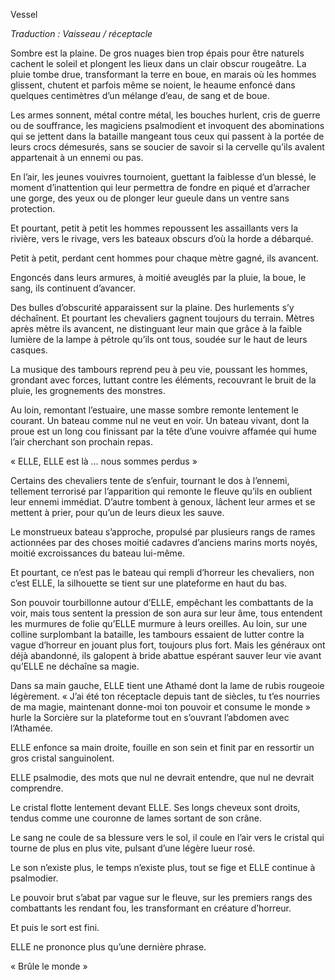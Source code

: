 Vessel

*Traduction : Vaisseau / réceptacle*

Sombre est la plaine. De gros nuages bien trop épais pour être naturels cachent le soleil et plongent les lieux dans un clair obscur rougeâtre. La pluie tombe drue, transformant la terre en boue, en marais où les hommes glissent, chutent et parfois même se noient, le heaume enfoncé dans quelques centimètres d’un mélange d’eau, de sang et de boue.

Les armes sonnent, métal contre métal, les bouches hurlent, cris de guerre ou de souffrance, les magiciens psalmodient et invoquent des abominations qui se jettent dans la bataille mangeant tous ceux qui passent à la portée de leurs crocs démesurés, sans se soucier de savoir si la cervelle qu’ils avalent appartenait à un ennemi ou pas.

En l’air, les jeunes vouivres tournoient, guettant la faiblesse d’un blessé, le moment d’inattention qui leur permettra de fondre en piqué et d’arracher une gorge, des yeux ou de plonger leur gueule dans un ventre sans protection.

Et pourtant, petit à petit les hommes repoussent les assaillants vers la rivière, vers le rivage, vers les bateaux obscurs d’où la horde a débarqué.

Petit à petit, perdant cent hommes pour chaque mètre gagné, ils avancent.

Engoncés dans leurs armures, à moitié aveuglés par la pluie, la boue, le sang, ils continuent d’avancer.

Des bulles d’obscurité apparaissent sur la plaine. Des hurlements s’y déchaînent. Et pourtant les chevaliers gagnent toujours du terrain. Mètres après mètre ils avancent, ne distinguant leur main que grâce à la faible lumière de la lampe à pétrole qu’ils ont tous, soudée sur le haut de leurs casques.


La musique des tambours reprend peu à peu vie, poussant les hommes, grondant avec forces, luttant contre les éléments, recouvrant le bruit de la pluie, les grognements des monstres.

Au loin, remontant l’estuaire, une masse sombre remonte lentement le courant. Un bateau comme nul ne veut en voir. Un bateau vivant, dont la proue est un long cou finissant par la tête d’une vouivre affamée qui hume l’air cherchant son prochain repas.

« ELLE,  ELLE est là … nous sommes perdus »

Certains des chevaliers tente de s’enfuir, tournant le dos à l’ennemi, tellement terrorisé par l’apparition qui remonte le fleuve qu’ils en oublient leur ennemi immédiat. D’autre tombent à genoux, lâchent leur armes et se mettent à prier, pour qu’un de leurs dieux les sauve.

Le monstrueux bateau s’approche, propulsé par plusieurs rangs de rames actionnées par des choses moitié cadavres d’anciens marins morts noyés, moitié excroissances du bateau lui-même.

Et pourtant, ce n’est pas le bateau qui rempli d’horreur les chevaliers, non c’est ELLE, la silhouette se tient sur une plateforme en haut du bas.

Son pouvoir tourbillonne autour d’ELLE, empêchant les combattants de la voir, mais tous sentent la pression de son aura sur leur âme, tous entendent les murmures de folie qu’ELLE murmure à leurs oreilles.
Au loin, sur une colline surplombant la bataille, les tambours essaient de lutter contre la vague d’horreur en jouant plus fort, toujours plus fort. Mais les généraux ont déjà abandonné, ils galopent à bride abattue espérant sauver leur vie avant qu’ELLE ne déchaîne sa magie.

Dans sa main gauche, ELLE tient une Athamé dont la lame de rubis rougeoie légèrement.
« J’ai été ton réceptacle depuis tant de siècles, tu t’es nourries de ma magie, maintenant donne-moi ton pouvoir et consume le monde » hurle la Sorcière sur la plateforme tout en s’ouvrant l’abdomen avec l’Athamée.

ELLE enfonce sa main droite, fouille en son sein et finit par en ressortir un gros cristal sanguinolent.

ELLE psalmodie, des mots que nul ne devrait entendre, que nul ne devrait comprendre.

Le cristal flotte lentement devant ELLE. Ses longs cheveux sont droits, tendus comme une couronne de lames sortant de son crâne.

Le sang ne coule de sa blessure vers le sol, il coule en l’air vers le cristal qui tourne de plus en plus vite, pulsant d’une légère lueur rosé.

Le son n’existe plus, le temps n’existe plus, tout se fige et ELLE continue à psalmodier.

Le pouvoir brut s’abat par vague sur le fleuve, sur les premiers rangs des combattants les rendant fou, les transformant en créature d’horreur.

Et puis le sort est fini.

ELLE ne prononce plus qu’une dernière phrase.

« Brûle le monde »
